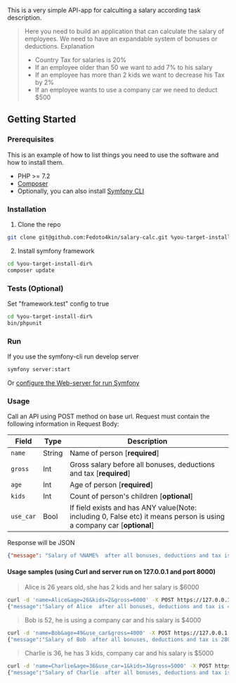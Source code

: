 <!-- ABOUT -->

This is a very simple API-app for calculting a salary according task description.


> Here you need to build an application that can calculate the salary of employees.
> We need to have an expandable system of bonuses or deductions.
> Explanation
>  * Country Tax for salaries is 20%
>  * If an employee older than 50 we want to add 7% to his salary
>  * If an employee has more than 2 kids we want to decrease his Tax by 2%
>  * If an employee wants to use a company car we need to deduct $500



<!-- GETTING STARTED -->
## Getting Started

### Prerequisites

This is an example of how to list things you need to use the software and how to install them.
* PHP >= 7.2
* [Composer](https://getcomposer.org/)
* Optionally, you can also install [Symfony CLI](https://symfony.com/download)

### Installation


1. Clone the repo
```sh
git clone git@github.com:Fedoto4kin/salary-calc.git %you-target-install-dir%
```
2. Install symfony framework
```sh
cd %you-target-install-dir%
composer update
```

### Tests (Optional)

Set "framework.test" config to true

```sh
cd %you-target-install-dir%
bin/phpunit
```

### Run 

If you use the symfony-cli run develop server
```sh
symfony server:start
```
Or [configure the Web-server for run Symfony](https://symfony.com/doc/current/setup/web_server_configuration.html)


### Usage 

Call an API  using POST method on base url.
Request must contain the following information in Request Body:

Field | Type | Description
--- | --- | --- 
`name` | String |  Name of person [**required**]
`gross` | Int |  Gross salary before all bonuses, deductions and tax [**required**]
`age` | Int |  Age of person [**required**]
`kids` | Int |  Count of person's children [**optional**]
`use_car` | Bool |  If field exists and has ANY value(Note: including 0, False etc) it means person is using a company car [**optional**]

Response will be JSON
```json
{"message": "Salary of %NAME%  after all bonuses, deductions and tax is %1234%"}
```
#### Usage samples (using Curl and server run on 127.0.0.1 and port 8000)

>Alice is 26 years old, she has 2 kids and her salary is $6000


```sh
curl -d 'name=Alice&age=26&kids=2&gross=6000' -X POST https://127.0.0.1:8000/
{"message":"Salary of Alice  after all bonuses, deductions and tax is 4800"}
```

>Bob is 52, he is using a company car and his salary is $4000
```sh
curl -d 'name=Bob&age=49&use_car&gross=4000' -X POST https://127.0.0.1:8000/
{"message":"Salary of Bob  after all bonuses, deductions and tax is 2800"}
```
>Charlie is 36, he has 3 kids, company car and his salary is $5000
```sh
curl -d 'name=Charlie&age=36&use_car=1&kids=3&gross=5000' -X POST https://127.0.0.1:8000/
{"message":"Salary of Charlie  after all bonuses, deductions and tax is 3690"}
```
